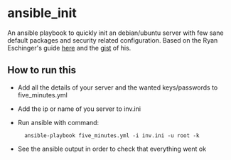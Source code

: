# ansible_init

An ansible playbook to quickly init an debian/ubuntu
server with few sane default packages and security related
configuration. Based on the Ryan Eschinger's guide
[here](https://ryaneschinger.com/blog/securing-a-server-with-ansible/)
and the [gist](https://gist.github.com/ryane/e0ea8e4a75b140bf799f) of
his.

## How to run this
* Add all the details of your server and the wanted keys/passwords to five_minutes.yml
* Add the ip or name of you server to inv.ini
* Run ansible with command:

		ansible-playbook five_minutes.yml -i inv.ini -u root -k

* See the ansible output in order to check that everything went ok
